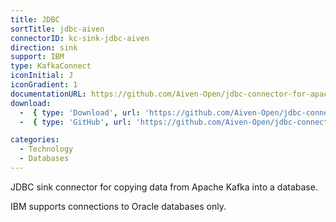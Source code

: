 ```yaml
---
title: JDBC
sortTitle: jdbc-aiven
connectorID: kc-sink-jdbc-aiven
direction: sink
support: IBM
type: KafkaConnect
iconInitial: J
iconGradient: 1
documentationURL: https://github.com/Aiven-Open/jdbc-connector-for-apache-kafka/blob/master/docs/sink-connector.md
download:
  -  { type: 'Download', url: 'https://github.com/Aiven-Open/jdbc-connector-for-apache-kafka/releases' }
  -  { type: 'GitHub', url: 'https://github.com/Aiven-Open/jdbc-connector-for-apache-kafka/' }

categories:
  - Technology
  - Databases
---
```

JDBC sink connector for copying data from Apache Kafka into a database.

IBM supports connections to Oracle databases only.

